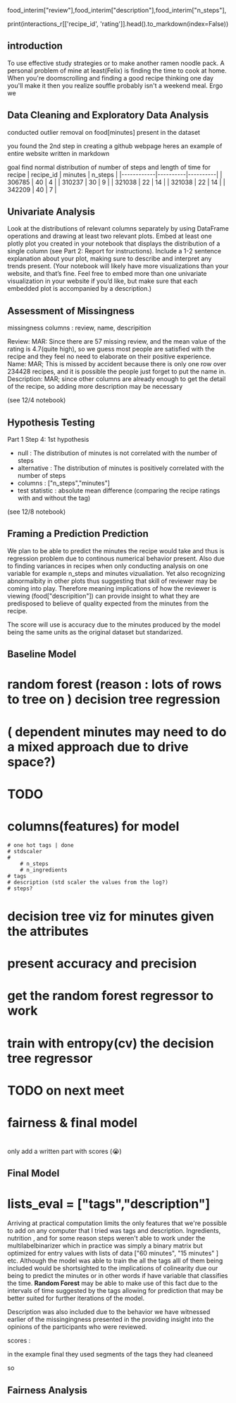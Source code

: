 food_interim["review"],food_interim["description"],food_interim["n_steps"],

print(interactions_r[['recipe_id', 'rating']].head().to_markdown(index=False))



## introduction

To use effective study strategies or to make another ramen noodle pack.
A personal problem of mine at least(Felix) is finding the time to cook at home.
When you're doomscrolling and finding a good recipe thinking one day you'll make it
then you realize souffle probably isn't a weekend meal. Ergo we 


## Data Cleaning and Exploratory Data Analysis






conducted outlier removal on food[minutes] present in the dataset 




you found the 2nd step in creating a github webpage
heres an example of entire website written in markdown

goal find normal distribution of number of steps and length of time for recipe
|   recipe_id |   minutes |   n_steps |
|------------|----------|----------|
|      306785 |        40 |         4 |
|      310237 |        30 |         9 |
|      321038 |        22 |        14 |
|      321038 |        22 |        14 |
|      342209 |        40 |         7 |




## Univariate Analysis
Look at the distributions of relevant columns separately by using DataFrame operations and drawing at least two relevant plots.
Embed at least one plotly plot you created in your notebook that displays the distribution of a single column (see Part 2: Report for instructions). Include a 1-2 sentence explanation about your plot, making sure to describe and interpret any trends present. (Your notebook will likely have more visualizations than your website, and that’s fine. Feel free to embed more than one univariate visualization in your website if you’d like, but make sure that each embedded plot is accompanied by a description.)



## Assessment of Missingness


missingness columns : review, name, descripition


Review: MAR: Since there are 57 missing review, and the mean value of the rating is 4.7(quite high), so we guess most people are satisfied with the recipe and they feel no need to elaborate on their positive experience.
Name: MAR; This is missed by accident because there is only one row over 234428 recipes, and it is possible the people just forget to put the name in.
Description: MAR; since other columns are already enough to get the detail of the recipe, so adding more description may be necessary


(see 12/4 notebook)

## Hypothesis Testing



Part 1 Step 4: 
1st hypothesis
- null : The distribution of minutes is not correlated with the number of steps
- alternative : The distribution of minutes is positively correlated with the number of steps
- columns : ["n_steps","minutes"]
- test statistic : absolute mean difference (comparing the recipe ratings with and without the tag)




(see 12/8 notebook)

## Framing a Prediction Prediction
 
We plan to be able to predict the minutes the recipe would take and thus is regression problem due to continous numerical behavior present. Also due to finding variances in recipes when only conducting analysis on one variable for example n_steps and minutes vizualiation. Yet also recognizing abnormalbity in other plots thus suggesting that skill of reviewer may be coming into play. Therefore meaning implications of how the reviewer is viewing (food["descripition"]) can provide insight to what they are predisposed to believe of quality expected from the minutes from the recipe.

The score will use is accuracy due to the minutes produced by the model being the same units as the original dataset but standarized.

## Baseline Model





# random forest (reason : lots of rows to tree on ) decision tree regression 
# ( dependent minutes may need to do a mixed approach due to drive space?)


# TODO 
# columns(features) for model

    # one hot tags | done
    # stdscaler 
    #
        # n_steps    
        # n_ingredients
    # tags
    # description (std scaler the values from the log?)
    # steps?
# decision tree viz for minutes given the attributes

# present accuracy and precision
# get the random forest regressor to work
# train with entropy(cv) the decision tree regressor

# TODO on next meet
# fairness & final model 

# 







only add a written part with scores (😭)

## Final Model


# lists_eval = ["tags","description"]
Arriving at practical computation limits the only features that we're possible to add on any computer that I tried was tags and description. 
Ingredients, nutrition , and for some reason steps weren't able to work under the multilabelbinarizer which in practice was simply a binary matrix but optimized for entry values with lists of data ["60 minutes", "15 minutes" ] etc. Although the model was able to train the all the tags alll of them being included would be shortsighted to the implications of colinearity due our being to predict the minutes or in other words if have variable that classifies the time. **Random Forest** may be able to make use of this fact due to the intervals of time suggested by the tags allowing for prediction that may be better suited for further iterations of the model.

Description was also included due to the behavior we have witnessed earlier of the missingingness presented in the providing insight into the opinions of the participants who were reviewed. 

scores : 


in the example final they used segments of the tags they had cleaneed

so 

## Fairness Analysis


